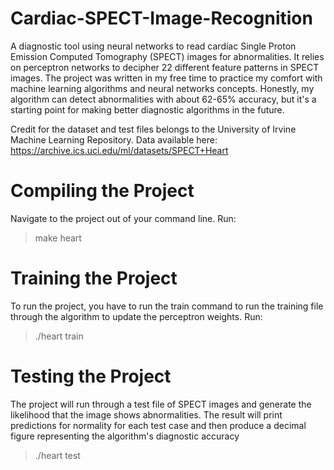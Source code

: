 # Cardiac-SPECT-Image-Recognition
A diagnostic tool using neural networks to read cardiac Single Proton Emission Computed Tomography (SPECT) images for abnormalities. 
It relies on perceptron networks to decipher 22 different feature patterns in SPECT images. 
The project was written in my free time to practice my comfort with machine learning algorithms and neural networks concepts. 
Honestly, my algorithm can detect abnormalities with about 62-65% accuracy, but it's a starting point for making better diagnostic algorithms in the future.


Credit for the dataset and test files belongs to the University of Irvine Machine Learning Repository. Data available here: https://archive.ics.uci.edu/ml/datasets/SPECT+Heart

# Compiling the Project
Navigate to the project out of your command line. Run:
> make heart

# Training the Project
To run the project, you have to run the train command to run the training file through the algorithm to update the perceptron weights. Run:
>./heart train

# Testing the Project
The project will run through a test file of SPECT images and generate the likelihood that the image shows abnormalities. 
The result will print predictions for normality for each test case and then produce a decimal figure representing the algorithm's diagnostic accuracy
>./heart test

